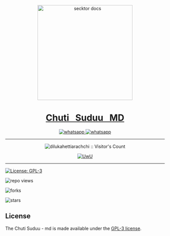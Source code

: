 <p align="center">  
    <a href="https://i.ibb.co/WyR2Bff/Chuti-Sudu-MD.jpg">
      <img alt="secktor docs" height="300" src="https://i.ibb.co/WyR2Bff/Chuti-Sudu-MD.jpg">
      <h1 align="center"> Chuti &nbsp; Suduu &nbsp; MD </h1>
    </a>
  </p>  
  <p align="center">
    <a aria-label="Join our chats" href="https://chat.whatsapp.com/LRSHgQRPyICB0qujhQX4Yn" target="_blank">
      <img alt="whatsapp" src="https://img.shields.io/badge/Join Group-25D366?style=for-the-badge&logo=whatsapp&logoColor=white" />
    </a>
  <a aria-label="Bot Whatsapp" href="https://wa.me/+94767630094?text=.menu" target="_blank">
      <img alt="whatsapp" src="https://img.shields.io/badge/Bot%20Whatsapp-25D366?style=for-the-badge&logo=whatsapp&logoColor=white" />
    </a>
    
  </p>
  
  ---
  
  <p align="center"><img src="https://profile-counter.glitch.me/{dilukahettiarachchi}/count.svg" alt="dilukahettiarachchi :: Visitor's Count" /></p>
  
  <p align="center">
     <a href="https://github.com/dilukahettiarachchi"><img src="http://readme-typing-svg.herokuapp.com?color=FF0000&center=true&vCenter=true&multiline=false&lines=Chuti+Suduu+Multi+Device;Base+Secktor;Give+star+and+forks+this+Repo+:D;Follow+My+Github" alt="UwU">
  </p>
  
  ---
  
  [![License: GPL-3](https://badges.frapsoft.com/os/gpl/gpl.png?v=103)](https://opensource.org/licenses/GPL-3.0/)
  
  ![repo views](https://hits.seeyoufarm.com/api/count/incr/badge.svg?url=https%3A%2F%2Fgithub.com%2Fdilukahettiarachchi%2FCHUTI_SUDUU-WA-MD-BOT___BY____DILLA-EDITZ&count_bg=%2379C83D&title_bg=%23555555&icon=gitpod.svg&icon_color=%23E7E7E7&title=Views&edge_flat=false)
  
  ![forks](https://img.shields.io/github/forks/dilukahettiarachchi/CHUTI_SUDUU-WA-MD-BOT___BY____DILLA-EDITZ?label=Forks&style=social)
  
  ![stars](https://img.shields.io/github/stars/dilukahettiarachchi/CHUTI_SUDUU-WA-MD-BOT___BY____DILLA-EDITZ?style=social)
  

  
  ## License
  
  The Chuti Suduu - md is made available under the [GPL-3 license](https://github.com/TechwithAmee1/Dragon-MD-V4/blob/main/LICENCE). 